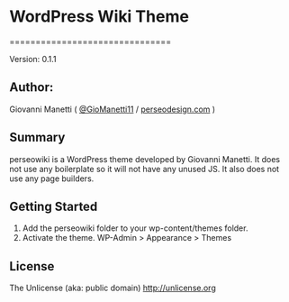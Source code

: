 # WordPress Wiki Theme
===============================

Version: 0.1.1

## Author:

Giovanni Manetti ( [@GioManetti11](http://twitter.com/GioManetti11) / [perseodesign.com](http://perseodesign.com) )

## Summary

perseowiki is a WordPress theme developed by Giovanni Manetti. It does not use any boilerplate so it will not have any unused JS. It also does not use any page builders.

Getting Started
---------------
1. Add the perseowiki folder to your wp-content/themes folder.
2. Activate the theme. WP-Admin > Appearance > Themes

License
-------

The Unlicense (aka: public domain) http://unlicense.org
